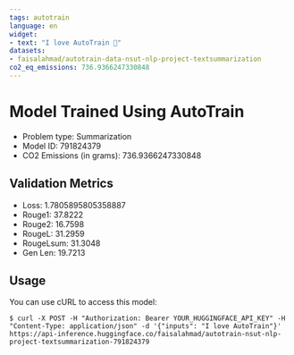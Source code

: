 ```yaml
---
tags: autotrain
language: en
widget:
- text: "I love AutoTrain 🤗"
datasets:
- faisalahmad/autotrain-data-nsut-nlp-project-textsummarization
co2_eq_emissions: 736.9366247330848
---
```


# Model Trained Using AutoTrain

- Problem type: Summarization
- Model ID: 791824379
- CO2 Emissions (in grams): 736.9366247330848

## Validation Metrics

- Loss: 1.7805895805358887
- Rouge1: 37.8222
- Rouge2: 16.7598
- RougeL: 31.2959
- RougeLsum: 31.3048
- Gen Len: 19.7213

## Usage

You can use cURL to access this model:

```
$ curl -X POST -H "Authorization: Bearer YOUR_HUGGINGFACE_API_KEY" -H "Content-Type: application/json" -d '{"inputs": "I love AutoTrain"}' https://api-inference.huggingface.co/faisalahmad/autotrain-nsut-nlp-project-textsummarization-791824379
```